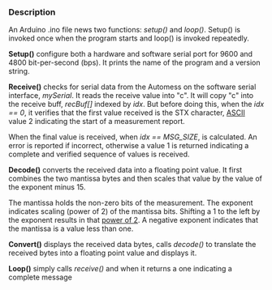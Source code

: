 ### Description ###

An Arduino .ino file news two functions: <i>setup()</i> and <i>loop()</i>.
Setup() is invoked once when the program starts and
loop() is invoked repeatedly.

**Setup()** configure both a hardware and software serial port
for 9600 and 4800 bit-per-second (bps).
It prints the name of the program and a version string.

**Receive()** checks for serial data from the Automess
on the software serial interface, <i>mySerial</i>.
It reads the receive value into "c".
It will copy "c" into the receive buff, <i>recBuf[]</i>
indexed by <i>idx</i>.
But before doing this, when the <i>idx == 0</i>,
it verifies that the first value received is the STX character,
<a href=https://en.wikipedia.org/wiki/ASCII#/media/File:USASCII_code_chart.png>
ASCII</a> value 2
indicating the start of a measurement report.

When the final value is received, when <i>idx == MSG_SIZE</i>,
is calculated.
An error is reported if incorrect,
otherwise a value 1 is returned indicating a
complete and verified sequence of values is received.

**Decode()** converts the received data into a floating point value.
It first combines the two mantissa bytes and then
scales that value by the value of the exponent minus 15.

The mantissa holds the non-zero bits of the measurement.
The exponent indicates scaling (power of 2) of the mantissa bits.
Shifting a 1 to the left by the exponent results in that
<a href=https://en.wikipedia.org/wiki/Power_of_two>
power of 2</a>.
A negative exponent indicates that the mantissa is a value less than one.

**Convert()** displays the received data bytes,
calls <i>decode()</i> to translate the received bytes into
a floating point value and
displays it.

**Loop()** simply calls <i>receive()</i> and
when it returns a one indicating a complete message
